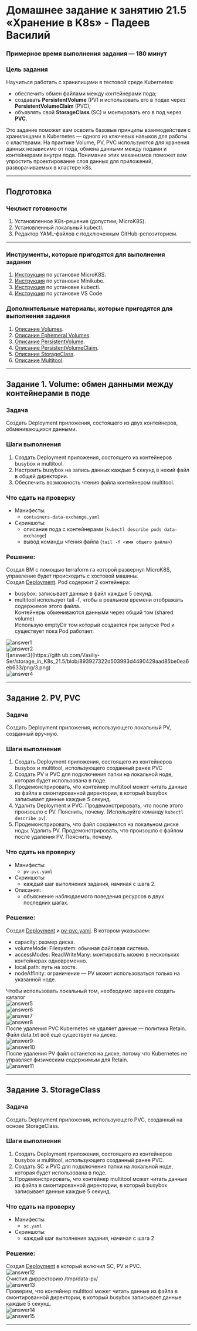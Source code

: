 # Домашнее задание к занятию 21.5 «Хранение в K8s» - Падеев Василий

### Примерное время выполнения задания — 180 минут  

### Цель задания  

Научиться работать с хранилищами в тестовой среде Kubernetes:   
- обеспечить обмен файлами между контейнерами пода;  
- создавать **PersistentVolume** (PV) и использовать его в подах через **PersistentVolumeClaim** (PVC);  
- объявлять свой **StorageClass** (SC) и монтировать его в под через **PVC**.  

Это задание поможет вам освоить базовые принципы взаимодействия с хранилищами в Kubernetes — одного из ключевых навыков для работы с кластерами. На практике Volume, PV, PVC используются для хранения данных независимо от пода, обмена данными между подами и контейнерами внутри пода. Понимание этих механизмов поможет вам упростить проектирование слоя данных для приложений, разворачиваемых в кластере k8s.

------

## **Подготовка**  
### **Чеклист готовности**  

1. Установленное K8s-решение (допустим, MicroK8S).  
2. Установленный локальный kubectl.  
3. Редактор YAML-файлов с подключенным GitHub-репозиторием.    

------

### Инструменты, которые пригодятся для выполнения задания  

1. [Инструкция](https://microk8s.io/docs/getting-started) по установке MicroK8S.  
2. [Инструкция](https://minikube.sigs.k8s.io/docs/start/?arch=%2Fwindows%2Fx86-64%2Fstable%2F.exe+download) по установке Minikube.  
3. [Инструкция](https://kubernetes.io/docs/tasks/tools/install-kubectl-windows/) по установке kubectl.  
4. [Инструкция](https://marketplace.visualstudio.com/items?itemName=ms-kubernetes-tools.vscode-kubernetes-tools) по установке VS Code  

### Дополнительные материалы, которые пригодятся для выполнения задания  
1. [Описание Volumes](https://kubernetes.io/docs/concepts/storage/volumes/).  
2. [Описание Ephemeral Volumes](https://kubernetes.io/docs/concepts/storage/volumes/).  
3. [Описание PersistentVolume](https://kubernetes.io/docs/concepts/storage/persistent-volumes/).  
4. [Описание PersistentVolumeClaim](https://kubernetes.io/docs/concepts/storage/persistent-volumes/#persistentvolumeclaims).  
5. [Описание StorageClass](https://kubernetes.io/docs/concepts/storage/storage-classes/).  
6. [Описание Multitool](https://github.com/wbitt/Network-MultiTool).  


------

## Задание 1. Volume: обмен данными между контейнерами в поде  
### Задача  

Создать Deployment приложения, состоящего из двух контейнеров, обменивающихся данными.  

### Шаги выполнения  
1. Создать Deployment приложения, состоящего из контейнеров busybox и multitool.  
2. Настроить busybox на запись данных каждые 5 секунд в некий файл в общей директории.  
3. Обеспечить возможность чтения файла контейнером multitool.  


### Что сдать на проверку  
- Манифесты:  
  - `containers-data-exchange.yaml`  
- Скриншоты:  
  - описание пода с контейнерами (`kubectl describe pods data-exchange`)  
  - вывод команды чтения файла (`tail -f <имя общего файла>`)  


### Решение:  

Создал ВМ с помощью terraform га которой развернул MicroK8S, управление будет происходить с хостовой машины.   
Создал [Deployment](https://github.com/Vasiliy-Ser/storage_in_K8s_21.5/blob/893927322d503993d4490429aad85be0ea6eb633/src/containers-data-exchange_1.yaml). Pod содержит 2 контейнера:  
- busybox: записывает данные в файл каждые 5 секунд.  
- multitool использует tail -f, чтобы в реальном времени отображать содержимое этого файла.  
Контейнеры обмениваются данными через общий том (shared volume)  
Использую emptyDir том который создается при запуске Pod и существует пока Pod работает.  

![answer1](https://github.com/Vasiliy-Ser/storage_in_K8s_21.5/blob/893927322d503993d4490429aad85be0ea6eb633/png/1.png)  
![answer2](https://github.com/Vasiliy-Ser/storage_in_K8s_21.5/blob/893927322d503993d4490429aad85be0ea6eb633/png/2.png)  
![answer3](https://gith ub.com/Vasiliy-Ser/storage_in_K8s_21.5/blob/893927322d503993d4490429aad85be0ea6eb633/png/3.png)   
![answer4](https://github.com/Vasiliy-Ser/storage_in_K8s_21.5/blob/893927322d503993d4490429aad85be0ea6eb633/png/4.png)  


------

## Задание 2. PV, PVC  
### Задача  
Создать Deployment приложения, использующего локальный PV, созданный вручную.  

### Шаги выполнения  
1. Создать Deployment приложения, состоящего из контейнеров busybox и multitool, использующего созданный ранее PVC  
2. Создать PV и PVC для подключения папки на локальной ноде, которая будет использована в поде.  
3. Продемонстрировать, что контейнер multitool может читать данные из файла в смонтированной директории, в который busybox записывает данные каждые 5 секунд.   
4. Удалить Deployment и PVC. Продемонстрировать, что после этого произошло с PV. Пояснить, почему. (Используйте команду `kubectl describe pv`).  
5. Продемонстрировать, что файл сохранился на локальном диске ноды. Удалить PV.  Продемонстрировать, что произошло с файлом после удаления PV. Пояснить, почему.  


### Что сдать на проверку  
- Манифесты:  
  - `pv-pvc.yaml`  
- Скриншоты:  
  - каждый шаг выполнения задания, начиная с шага 2.  
- Описания:  
  - объяснение наблюдаемого поведения ресурсов в двух последних шагах.  


### Решение:  

Создал [Deployment](https://github.com/Vasiliy-Ser/storage_in_K8s_21.5/blob/893927322d503993d4490429aad85be0ea6eb633/src/containers-data-exchange_2.yaml) и [pv-pvc.yaml](https://github.com/Vasiliy-Ser/storage_in_K8s_21.5/blob/893927322d503993d4490429aad85be0ea6eb633/src/pv-pvc.yaml). В котором указываем:  
- capacity: размер диска.  
- volumeMode: Filesystem: обычная файловая система.  
- accessModes: ReadWriteMany: монтировать можно в нескольких контейнерах одновременно.  
- local.path: путь на хосте.  
- nodeAffinity: ограничение — PV может использоваться только на указанной ноде.  

Чтобы использовать локальный том, необходимо заранее создать каталог  
![answer5](https://github.com/Vasiliy-Ser/storage_in_K8s_21.5/blob/893927322d503993d4490429aad85be0ea6eb633/png/6.png)  
![answer6](https://github.com/Vasiliy-Ser/storage_in_K8s_21.5/blob/893927322d503993d4490429aad85be0ea6eb633/png/5.png)  
![answer7](https://github.com/Vasiliy-Ser/storage_in_K8s_21.5/blob/893927322d503993d4490429aad85be0ea6eb633/png/7.png)  
![answer8](https://github.com/Vasiliy-Ser/storage_in_K8s_21.5/blob/893927322d503993d4490429aad85be0ea6eb633/png/8.png)  
 После удаления PVC Kubernetes не удаляет данные — политика Retain. Файл data.txt всё ещё существует на диске.  
![answer9](https://github.com/Vasiliy-Ser/storage_in_K8s_21.5/blob/893927322d503993d4490429aad85be0ea6eb633/png/9.png)  
![answer10](https://github.com/Vasiliy-Ser/storage_in_K8s_21.5/blob/893927322d503993d4490429aad85be0ea6eb633/png/10.png)  
После удаления PV файл останется на диске, потому что Kubernetes не управляет физическим содержимым для Retain.  
![answer11](https://github.com/Vasiliy-Ser/storage_in_K8s_21.5/blob/893927322d503993d4490429aad85be0ea6eb633/png/11.png)  


------

## Задание 3. StorageClass  
### Задача  
Создать Deployment приложения, использующего PVC, созданный на основе StorageClass.  

### Шаги выполнения

1. Создать Deployment приложения, состоящего из контейнеров busybox и multitool, использующего созданный ранее PVC.  
2. Создать SC и PVC для подключения папки на локальной ноде, которая будет использована в поде.  
3. Продемонстрировать, что контейнер multitool может читать данные из файла в смонтированной директории, в который busybox записывает данные каждые 5 секунд.  

### Что сдать на проверку  
- Манифесты:  
  - `sc.yaml`  
- Скриншоты:  
  - каждый шаг выполнения задания, начиная с шага 2  


### Решение:

Создал [Deployment](https://github.com/Vasiliy-Ser/storage_in_K8s_21.5/blob/893927322d503993d4490429aad85be0ea6eb633/src/sc.yaml) в который включил SC, PV и PVC.  
![answer12](https://github.com/Vasiliy-Ser/storage_in_K8s_21.5/blob/893927322d503993d4490429aad85be0ea6eb633/png/12.png)  
Очистил дирректорию /tmp/data-pv/  
![answer13](https://github.com/Vasiliy-Ser/storage_in_K8s_21.5/blob/893927322d503993d4490429aad85be0ea6eb633/png/13.png)  
Проверим, что контейнер multitool может читать данные из файла в смонтированной директории, в который busybox записывает данные каждые 5 секунд.  
![answer14](https://github.com/Vasiliy-Ser/storage_in_K8s_21.5/blob/893927322d503993d4490429aad85be0ea6eb633/png/14.png)   
![answer15](https://github.com/Vasiliy-Ser/storage_in_K8s_21.5/blob/893927322d503993d4490429aad85be0ea6eb633/png/15.png)  


---

